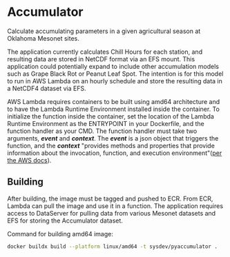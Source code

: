# Accumulator

Calculate accumulating parameters in a given agricultural season at Oklahoma Mesonet sites.  

The application currently calculates Chill Hours for each station, and resulting data are stored in NetCDF format via an EFS mount. This application could
potentially expand to include other accumulation models such as Grape Black Rot or Peanut Leaf Spot. The intention is 
for this model to run in AWS Lambda on an hourly schedule and store the resulting data in a NetCDF4 dataset via EFS.


AWS Lambda requires containers to be built using amd64 architecture and to have the Lambda Runtime Environment installed inside the container. To initialize the function inside the container, set the location of the Lambda Runtime Environment as the ENTRYPOINT in your Dockerfile, and the function handler as your CMD. The function handler must take two arguments, _**event**_ and _**context**_. The _**event**_ is a json object that triggers the function, and the _**context**_ "provides methods and properties that provide information about the invocation, function, and execution environment"([per the AWS docs](https://docs.aws.amazon.com/lambda/latest/dg/nodejs-context.html)).

## Building

After building, the image must be tagged and pushed to ECR. From ECR, Lambda can pull the image and use it in a function. The application requires access to DataServer for pulling data from various Mesonet datasets and EFS for storing the Accumulator dataset.

Command for building amd64 image:
```bash
docker buildx build --platform linux/amd64 -t sysdev/pyaccumulator .
```


